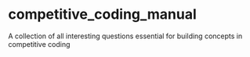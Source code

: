 # competitive_coding_manual
A collection of all interesting questions essential for building concepts in competitive coding

